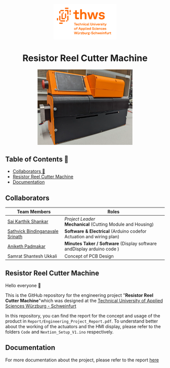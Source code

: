 <div align="center">

<picture>
  <img src="Images/Thws-logo_English.png" alt="logo" width="200">
</picture>
<br/>



# Resistor Reel Cutter Machine

<picture>
  <img src="Images/resistor_reel_cutter_,machine.png" alt="logo" width="300">
</picture>

</div>

## Table of Contents 📃
- [Collaborators 👥](#collaborators)
- [Resistor Reel Cutter Machine](#resistor-reel-cutter-machine-1)
- [Documentation](#documentation)

## Collaborators

| Team Members | Roles |
| ------------ | ----- |
| [Sai Karthik Shankar](https://github.com/Sai-Karthik-Shankar) | *Project Leader* </br>**Mechanical** (Cutting Module and Housing) |
| [Sathvick Bindinganavale Srinath](https://github.com/Sathvick11) | **Software & Electrical** (Arduino codefor Actuation and  wiring plan) |
| [Aniketh Padmakar](https://github.com/anibulbs) |**Minutes Taker / Software** (Display software andDisplay arduino code ) |
| Samrat Shantesh Ukkali | Concept of PCB Design |

## Resistor Reel Cutter Machine
Hello everyone 👋

This is the GitHub repository for the engineering project "**Resistor Reel Cutter Machine**"which was designed at the [Technical University of Applied Sciences Würzburg - Schweinfurt](https://www.thws.de)

In this repository, you can find the report for the concept and usage of the product in `Report/Engineering_Project_Report.pdf`. To understand better about the working of the actuators and the HMI display, please refer to the folders `Code` and `Nextion_Setup_V1.ino` respectively.

## Documentation
For more documentation about the project, please refer to the report [here](Report/Engineering_Project_Report.pdf)

